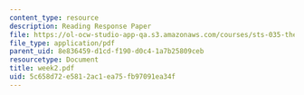 ```yaml
---
content_type: resource
description: Reading Response Paper
file: https://ol-ocw-studio-app-qa.s3.amazonaws.com/courses/sts-035-the-history-of-computing-spring-2004/5c658d72e5812ac1ea75fb97091ea34f_week2.pdf
file_type: application/pdf
parent_uid: 8e836459-d1cd-f190-d0c4-1a7b25809ceb
resourcetype: Document
title: week2.pdf
uid: 5c658d72-e581-2ac1-ea75-fb97091ea34f
---
```

